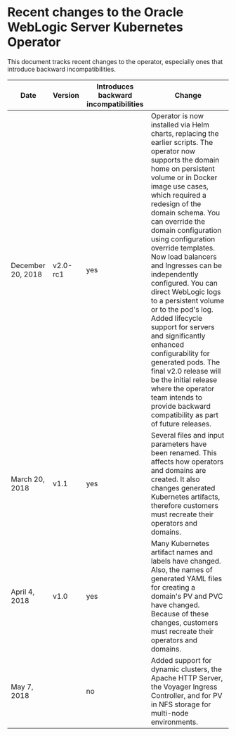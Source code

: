 # Recent changes to the Oracle WebLogic Server Kubernetes Operator

This document tracks recent changes to the operator, especially ones that introduce backward incompatibilities.

| Date | Version | Introduces backward incompatibilities | Change |
| --- | --- | --- | --- |
| December 20, 2018 | v2.0-rc1 | yes | Operator is now installed via Helm charts, replacing the earlier scripts.  The operator now supports the domain home on persistent volume or in Docker image use cases, which required a redesign of the domain schema.  You can override the domain configuration using configuration override templates.  Now load balancers and Ingresses can be independently configured.  You can direct WebLogic logs to a persistent volume or to the pod's log.  Added lifecycle support for servers and significantly enhanced configurability for generated pods.  The final v2.0 release will be the initial release where the operator team intends to provide backward compatibility as part of future releases.
| March 20, 2018 | v1.1 | yes | Several files and input parameters have been renamed.  This affects how operators and domains are created.  It also changes generated Kubernetes artifacts, therefore customers must recreate their operators and domains.
| April 4, 2018 | v1.0 | yes | Many Kubernetes artifact names and labels have changed. Also, the names of generated YAML files for creating a domain's PV and PVC have changed.  Because of these changes, customers must recreate their operators and domains.
| May 7, 2018 |   | no | Added support for dynamic clusters, the Apache HTTP Server, the Voyager Ingress Controller, and for PV in NFS storage for multi-node environments.

